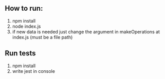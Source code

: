 ## How to run:

1. npm install
2. node index.js
3. if new data is needed just change the argument in makeOperations at index.js (must be a file path)

## Run tests

1. npm install
2. write jest in console

